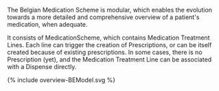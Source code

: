 The Belgian Medication Scheme is modular, which enables the evolution towards a more detailed and comprehensive overview of a patient's medication, when adequate.  

It consists of MedicationScheme, which contains Medication Treatment Lines. Each line can trigger the creation of Prescriptions, or can be itself created because of existing prescriptions. In some cases, there is no Prescription (yet), and the Medication Treatment Line can be associated with a Dispense directly.


<div>
{% include overview-BEModel.svg %}
</div>